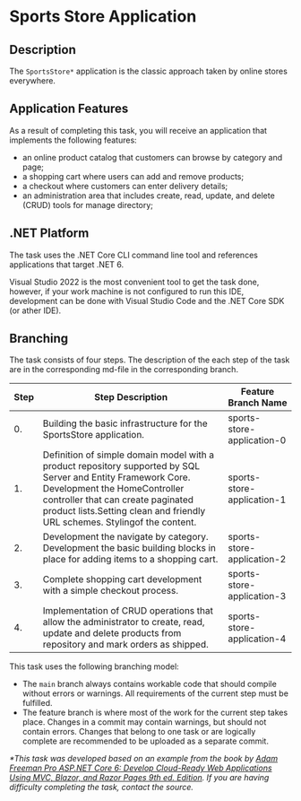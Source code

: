 # Sports Store Application

## Description

The `SportsStore*` application is the classic approach taken by online stores everywhere.

## Application Features

As a result of completing this task, you will receive an application that implements the following features:
- an online product catalog that customers can browse by category and page;
- a shopping cart where users can add and remove products;
- a checkout where customers can enter delivery details;
- an administration area that includes create, read, update, and delete (CRUD) tools for manage directory;

## .NET Platform
The task uses the .NET Core CLI command line tool and references applications that target .NET 6.

Visual Studio 2022 is the most convenient tool to get the task done, however, if your work machine is not configured to run this IDE, development can be done with Visual Studio Code and the .NET Core SDK (or ather IDE).

## Branching

The task consists of four steps. The description of the each step of the task are in the corresponding md-file in the corresponding branch.

| Step | Step Description | Feature Branch Name |
| ------ | ------ | ------ |
| 0. | Building the basic infrastructure for the SportsStore application. | sports-store-application-0 |
| 1. | Definition of simple domain model with a product repository supported by SQL Server and Entity Framework Core. Development the HomeController controller that can create paginated product lists.Setting clean and friendly URL schemes. Stylingof the content. |sports-store-application-1 |
| 2. |Development the navigate by category. Development the basic building blocks in place for adding items to a shopping cart.|sports-store-application-2 |
| 3. | Complete shopping cart development with a simple checkout process. |sports-store-application-3 |
| 4. | Implementation of CRUD operations that allow the administrator to create, read, update and delete products from repository and mark orders as shipped. |sports-store-application-4 |

This task uses the following branching model:
- The `main` branch always contains workable code that should compile without errors or warnings. All requirements of the current step must be fulfilled.
- The feature branch is where most of the work for the current step takes place. Changes in a commit may contain warnings, but should not contain errors. Changes that belong to one task or are logically complete are recommended to be uploaded as a separate commit.

_*This task was developed based on an example from the book by [Adam Freeman Pro ASP.NET Core 6: Develop Cloud-Ready Web Applications Using MVC, Blazor, and Razor Pages 9th ed. Edition](https://www.amazon.com/Pro-ASP-NET-Core-Cloud-Ready-Applications/dp/1484279565). If you are having difficulty completing the task, contact the source._
